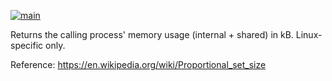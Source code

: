 [![main](https://github.com/flowerinthenight/memx/actions/workflows/main.yml/badge.svg)](https://github.com/flowerinthenight/memx/actions/workflows/main.yml)

Returns the calling process' memory usage (internal + shared) in kB. Linux-specific only.

Reference: https://en.wikipedia.org/wiki/Proportional_set_size
